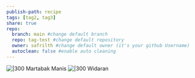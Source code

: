 ```yaml
---
publish-path: recipe
tags: [tag2, tag3]
share: true
repo:
  branch: main #change default branch 
  repo: tag-test #change default repository
  owner: safrilth #change default owner (it's your github Username)
  autoclean: false #enable auto cleaning
---
```


![|300](https://www.frisianflag.com/storage/app/media/uploaded-files/martabak-red-velvet.jpg)
Martabak Manis
![|300](https://img-global.cpcdn.com/recipes/332de623a1dfdf4c/1200x630cq70/photo.jpg)
Widaran